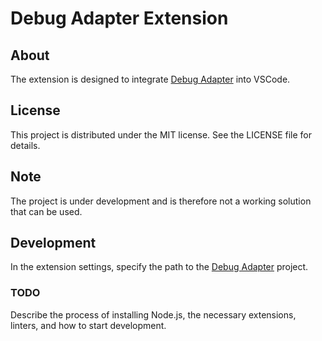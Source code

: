 # Debug Adapter Extension

## About

The extension is designed to integrate [Debug Adapter](https://github.com/TheEvilMandarin/debug_adapter) into VSCode.

## License

This project is distributed under the MIT license. See the LICENSE file for details.

## Note

The project is under development and is therefore not a working solution that can be used.

## Development

In the extension settings, specify the path to the [Debug Adapter](https://github.com/TheEvilMandarin/debug_adapter) project.

### TODO

Describe the process of installing Node.js, the necessary extensions, linters, and how to start development.
